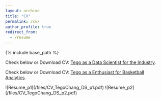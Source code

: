 ```yaml
---
layout: archive
title: "CV"
permalink: /cv/
author_profile: true
redirect_from:
  - /resume
---
```


{% include base_path %}

<!-- [Some title here](FILE_NAME.pdf) -->
<!-- ![Resume](/files/CV_TegoChang.pdf) -->
<!-- Test of CV1
  <html>
    <object data="https://Tego-Chang.github.io/files/CV_TegoChang.pdf" type="pdf">
        <embed src="https://Tego-Chang.github.io/files/CV_TegoChang.pdf" type="pdf">
            <p>This browser does not support PDFs. Please download the PDF to view it: <a href="https://Tego-Chang.github.io/files/CV_TegoChang.pdf">Download PDF</a>.</p>
    </object>
  </html> -->
<html>
  <p>Check below or Download CV: <a href="https://Tego-Chang.github.io/files/CV_TegoChang_DS.pdf">Tego as a Data Scientist for the Industry</a>.</p>
  <p>Check below or Download CV: <a href="https://Tego-Chang.github.io/files/CV_TegoChang_BA.pdf">Tego as a Enthusiast for Basketball Analytics</a>.</p>
</html>
![Resume_p1](/files/CV_TegoChang_DS_p1.pdf)
![Resume_p2](/files/CV_TegoChang_DS_p2.pdf)




  <!-- <html>
    <head>
      <object data="https://Tego-Chang.github.io/files/CV_TegoChang.pdf" type="CV">
        <embed src="https://Tego-Chang.github.io/files/CV_TegoChang.pdf">
          <p>This browser does not support PDFs. Please download the PDF to view it: <a href="https://Tego-Chang.github.io/files/CV_TegoChang.pdf">Download PDF</a>.
          </p>
        </embed>
      </object>
    </head>
  </html> -->

<!-- Education
======
* M.S. in USA, Duke University, 2021
* B.S. in GitHub, GitHub University, 2012
* M.S. in Jekyll, GitHub University, 2014
* Ph.D in Version Control Theory, GitHub University, 2018 (expected)

Work experience
======
* Summer 2015: Research Assistant
  * Github University
  * Duties included: Tagging issues
  * Supervisor: Professor Git

* Fall 2015: Research Assistant
  * Github University
  * Duties included: Merging pull requests
  * Supervisor: Professor Hub
  
Skills
======
* Skill 1
* Skill 2
  * Sub-skill 2.1
  * Sub-skill 2.2
  * Sub-skill 2.3
* Skill 3

Publications
======
  <ul>{% for post in site.publications %}
    {% include archive-single-cv.html %}
  {% endfor %}</ul>
  
Talks
======
  <ul>{% for post in site.talks %}
    {% include archive-single-talk-cv.html %}
  {% endfor %}</ul>
  
Teaching
======
  <ul>{% for post in site.teaching %}
    {% include archive-single-cv.html %}
  {% endfor %}</ul>
  
Service and leadership
======
* Currently signed in to 43 different slack teams -->
